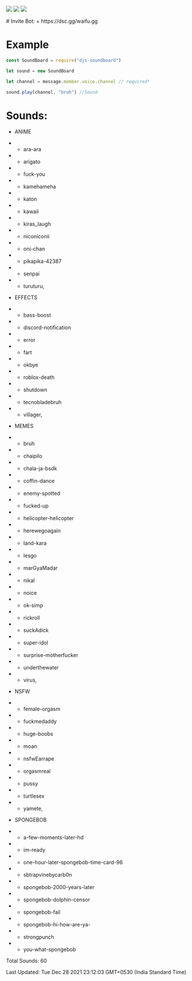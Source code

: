 <p ="center">
   <img src="https://img.shields.io/npm/dt/djs-soundboard?style=for-the-badge">
   <img src="https://img.shields.io/npm/v/djs-soundboard?style=for-the-badge">
   <a href = "https://discord.gg/7UQaVPBQka" > <img src="https://img.shields.io/badge/Server-Invite-brightgreen" href = "">
   </a>
</p>
# Invite Bot:
+ https://dsc.gg/waifu.gg

# Example

```js
const SoundBoard = require("djs-soundboard")

let sound = new SoundBoard

let channel = message.member.voice.channel // required*

sound.play(channel, "bruh") //Sound
```

# Sounds:


+ ANIME
+ - ara-ara
+ - arigato
+ - fuck-you
+ - kamehameha
+ - katon
+ - kawaii
+ - kiras_laugh
+ - niconiconii
+ - oni-chan
+ - pikapika-42387
+ - senpai
+ - turuturu,

+ EFFECTS
+ - bass-boost
+ - discord-notification
+ - error
+ - fart
+ - okbye
+ - roblox-death
+ - shutdown
+ - tecnobladebruh
+ - villager,

+ MEMES
+ - bruh
+ - chaipilo
+ - chala-ja-bsdk
+ - coffin-dance
+ - enemy-spotted
+ - fucked-up
+ - helicopter-helicopter
+ - herewegoagain
+ - land-kara
+ - lesgo
+ - marGyaMadar
+ - nikal
+ - noice
+ - ok-simp
+ - rickroll
+ - suckAdick
+ - super-idol
+ - surprise-motherfucker
+ - underthewater
+ - virus,

+ NSFW
+ - female-orgasm
+ - fuckmedaddy
+ - huge-boobs
+ - moan
+ - nsfwEarrape
+ - orgasmreal
+ - pussy
+ - turtlesex
+ - yamete,

+ SPONGEBOB
+ - a-few-moments-later-hd
+ - im-ready
+ - one-hour-later-spongebob-time-card-96
+ - sbtrapvinebycarb0n
+ - spongebob-2000-years-later
+ - spongebob-dolphin-censor
+ - spongebob-fail
+ - spongebob-hi-how-are-ya-
+ - strongpunch
+ - you-what-spongebob

Total Sounds:
60

Last Updated: Tue Dec 28 2021 23:12:03 GMT+0530 (India Standard Time)